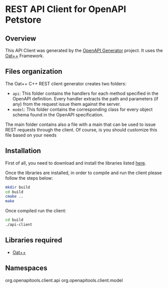 # REST API Client for OpenAPI Petstore

## Overview
This API Client was generated by the [OpenAPI Generator](https://openapi-generator.tech) project.
It uses the [Oat++](https://github.com/oatpp/oatpp) Framework.

## Files organization
The Oat++ C++ REST client generator creates two folders:
- `api`: This folder contains the handlers for each method specified in the OpenAPI definition. Every handler extracts
the path and parameters (if any) from the request issue them against the server.
- `model`: This folder contains the corresponding class for every object schema found in the OpenAPI specification.

The main folder contains also a file with a main that can be used to issue REST requests through the client.
Of course, is you should customize this file based on your needs

## Installation
First of all, you need to download and install the libraries listed [here](#libraries-required).

Once the libraries are installed, in order to compile and run the client please follow the steps below:
```bash
mkdir build
cd build
cmake ..
make
```

Once compiled run the client:

```bash
cd build
./api-client
```

## Libraries required
- [Oat++](https://oatpp.io/)

## Namespaces
org.openapitools.client.api
org.openapitools.client.model
